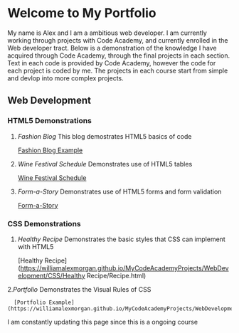 # Welcome to My Portfolio

My name is Alex and I am a ambitious web developer. I am currently working through projects with Code Academy, and currently enrolled in the Web developer tract. Below is a demonstration of the knowledge I have acquired through Code Academy, through the final projects in each section. Text in each code is provided by Code Academy, however the code for each project is coded by me. The projects in each course start from simple and devlop into more complex projects.

## Web Development

### HTML5 Demonstrations

  1. *Fashion Blog*
      This blog demostrates HTML5 basics of code
      
       [Fashion Blog Example](https://williamalexmorgan.github.io/MyCodeAcademyProjects/WebDevelopment/HTML/FashionBlogExample.html)
      
  2. *Wine Festival Schedule*
      Demonstrates use of HTML5 tables
      
        [Wine Festival Schedule](https://williamalexmorgan.github.io/MyCodeAcademyProjects/WebDevelopment/HTML/WineFestival/WineFestivalScheduleExample.html)
        
   3. *Form-a-Story*
        Demonstrates use of HTML5 forms and form validation
 
         [Form-a-Story](https://williamalexmorgan.github.io/MyCodeAcademyProjects/WebDevelopment/HTML/Form-a-Story/Form-a-Story.html)
         
### CSS Demonstrations

  1. *Healthy Recipe*
      Demonstrates the basic styles that CSS can implement with HTML5
      
        [Healthy Recipe](https://williamalexmorgan.github.io/MyCodeAcademyProjects/WebDevelopment/CSS/Healthy Recipe/Recipe.html)
        
  2.*Portfolio*
      Demonstrates the Visual Rules of CSS
      
      [Portfolio Example](https://williamalexmorgan.github.io/MyCodeAcademyProjects/WebDevelopment/CSS/Portfolio/Portfolio.html)
        
I am constantly updating this page since this is a ongoing course

